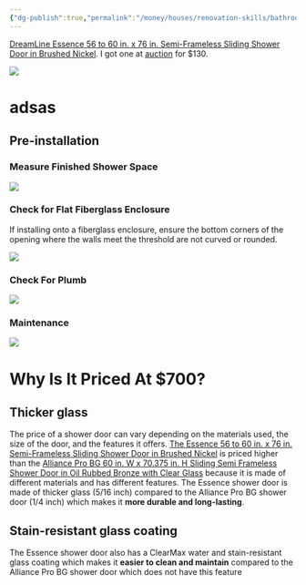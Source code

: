 ```yaml
---
{"dg-publish":true,"permalink":"/money/houses/renovation-skills/bathroom/installing-shower-doors/","tags":["oakmore"],"created":"Aug 19, 2023, 3:20 PM","updated":""}
---
```




[DreamLine Essence 56 to 60 in. x 76 in. Semi-Frameless Sliding Shower Door in Brushed Nickel](https://www.homedepot.com/p/DreamLine-Essence-56-to-60-in-x-76-in-Semi-Frameless-Sliding-Shower-Door-in-Brushed-Nickel-SHDR-6360760-04/300078596). I got one at [auction](https://www.auctionhubtexas.com/auctions/96/lot/35733-dreamline-essence-56-in-to-60-in-w-x-76-in-h-double-frameless-sliding-brushed-nickel-alcove-shower-door-clear-glass) for $130. 

![](https://images.thdstatic.com/productImages/ca3cd0f3-42c1-48f5-a398-03450ec6d214/svn/dreamline-alcove-shower-doors-shdr-6360760-04-64_1000.jpg)

# adsas

## Pre-installation

### Measure Finished Shower Space

![](https://i.imgur.com/QbCKuH0.png)

### Check for Flat Fiberglass Enclosure

If installing onto a fiberglass enclosure, ensure the bottom corners of the opening where the walls meet the threshold are not curved or rounded.

![](https://i.imgur.com/k18S8h0.png)

### Check For Plumb

![](https://i.imgur.com/J3HgJth.png)

### Maintenance

![](https://images.thdstatic.com/productImages/710bc9c4-39bc-4ac9-ad44-970592e5ff7b/svn/dreamline-alcove-shower-doors-shdr-6360760-04-1f_1000.jpg)

# Why Is It Priced At $700?

## Thicker glass

The price of a shower door can vary depending on the materials used, the size of the door, and the features it offers. [The Essence 56 to 60 in. x 76 in. Semi-Frameless Sliding Shower Door in Brushed Nickel](https://www.homedepot.com/p/DreamLine-Essence-56-to-60-in-x-76-in-Semi-Frameless-Sliding-Shower-Door-in-Brushed-Nickel-SHDR-6360760-04/300078596) is priced higher than the [Alliance Pro BG 60 in. W x 70.375 in. H Sliding Semi Frameless Shower Door in Oil Rubbed Bronze with Clear Glass](https://www.homedepot.com/p/DreamLine-Alliance-Pro-ML-60-in-W-x-70-5-in-H-Sliding-Semi-Frameless-Shower-Door-in-Oil-Rubbed-Bronze-with-Clear-Glass-SDAM60W700VXX06/320611871) because it is made of different materials and has different features. The Essence shower door is made of thicker glass (5/16 inch) compared to the Alliance Pro BG shower door (1/4 inch) which makes it **more durable and long-lasting**.

## Stain-resistant glass coating

The Essence shower door also has a ClearMax water and stain-resistant glass coating which makes it **easier to clean and maintain** compared to the Alliance Pro BG shower door which does not have this feature